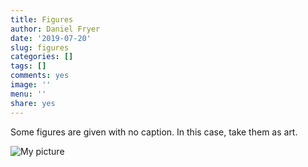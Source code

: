 ```yaml
---
title: Figures
author: Daniel Fryer
date: '2019-07-20'
slug: figures
categories: []
tags: []
comments: yes
image: ''
menu: ''
share: yes
---
```


Some figures are given with no caption. In this case, take them as art.

![My picture](/img/morphism_lattice.png)